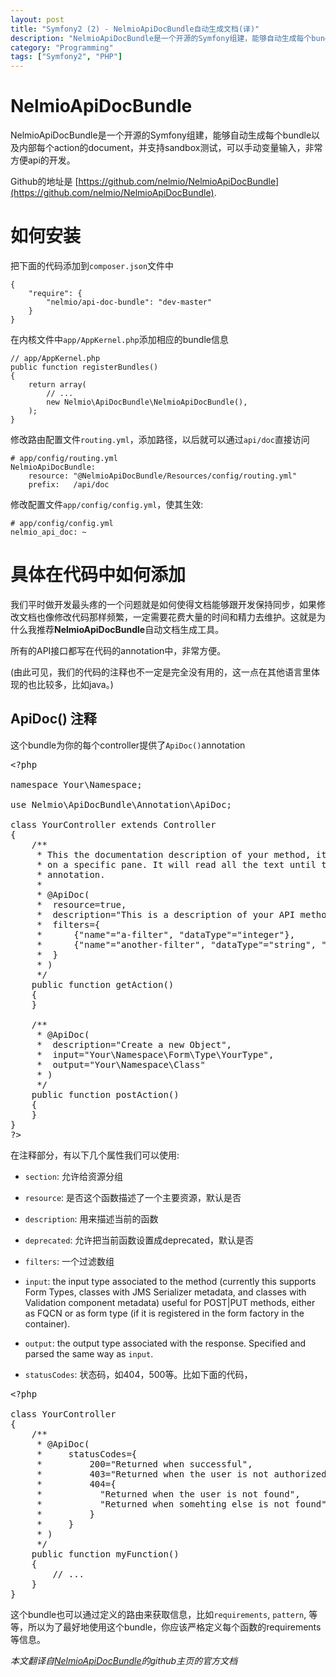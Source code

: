 ```yaml
---
layout: post
title: "Symfony2 (2) - NelmioApiDocBundle自动生成文档(译)"
description: "NelmioApiDocBundle是一个开源的Symfony组建，能够自动生成每个bundle以及内部每个action的document，并支持sandbox测试，非常方便api开发"
category: "Programming"
tags: ["Symfony2", "PHP"]
---
```


# NelmioApiDocBundle

NelmioApiDocBundle是一个开源的Symfony组建，能够自动生成每个bundle以及内部每个action的document，并支持sandbox测试，可以手动变量输入，非常方便api的开发。

Github的地址是 [https://github.com/nelmio/NelmioApiDocBundle](https://github.com/nelmio/NelmioApiDocBundle).

# 如何安装

把下面的代码添加到`composer.json`文件中

    {
        "require": {
            "nelmio/api-doc-bundle": "dev-master"
        }
    }

在内核文件中`app/AppKernel.php`添加相应的bundle信息

    // app/AppKernel.php
    public function registerBundles()
    {
        return array(
            // ...
            new Nelmio\ApiDocBundle\NelmioApiDocBundle(),
        );
    }

修改路由配置文件`routing.yml`，添加路径，以后就可以通过`api/doc`直接访问

    # app/config/routing.yml
    NelmioApiDocBundle:
        resource: "@NelmioApiDocBundle/Resources/config/routing.yml"
        prefix:   /api/doc


修改配置文件`app/config/config.yml`，使其生效:

    # app/config/config.yml
    nelmio_api_doc: ~


# 具体在代码中如何添加

我们平时做开发最头疼的一个问题就是如何使得文档能够跟开发保持同步，如果修改文档也像修改代码那样频繁，一定需要花费大量的时间和精力去维护。这就是为什么我推荐**NelmioApiDocBundle**自动文档生成工具。

所有的API接口都写在代码的annotation中，非常方便。

(由此可见，我们的代码的注释也不一定是完全没有用的，这一点在其他语言里体现的也比较多，比如java。)


## ApiDoc() 注释 

这个bundle为你的每个controller提供了`ApiDoc()`annotation

<pre class="prettyprint linenums">
&lt;?php

namespace Your\Namespace;

use Nelmio\ApiDocBundle\Annotation\ApiDoc;

class YourController extends Controller
{
    /**
     * This the documentation description of your method, it will appear
     * on a specific pane. It will read all the text until the first
     * annotation.
     *
     * @ApiDoc(
     *  resource=true,
     *  description="This is a description of your API method",
     *  filters={
     *      {"name"="a-filter", "dataType"="integer"},
     *      {"name"="another-filter", "dataType"="string", "pattern"="(foo|bar) ASC|DESC"}
     *  }
     * )
     */
    public function getAction()
    {
    }

    /**
     * @ApiDoc(
     *  description="Create a new Object",
     *  input="Your\Namespace\Form\Type\YourType",
     *  output="Your\Namespace\Class"
     * )
     */
    public function postAction()
    {
    }
}
?>
</pre>

在注释部分，有以下几个属性我们可以使用:

* `section`: 允许给资源分组

* `resource`: 是否这个函数描述了一个主要资源，默认是否

* `description`: 用来描述当前的函数

* `deprecated`: 允许把当前函数设置成deprecated，默认是否

* `filters`: 一个过滤数组

* `input`: the input type associated to the method (currently this supports Form Types, classes with JMS Serializer metadata, and classes with Validation component metadata) useful for POST|PUT methods, either as FQCN or as form type (if it is registered in the form factory in the container).

* `output`: the output type associated with the response.  Specified and parsed the same way as `input`.

* `statusCodes`: 状态码，如404，500等。比如下面的代码，

<pre class="prettyprint linenums">
&lt;?php

class YourController
{
    /**
     * @ApiDoc(
     *     statusCodes={
     *         200="Returned when successful",
     *         403="Returned when the user is not authorized to say hello",
     *         404={
     *           "Returned when the user is not found",
     *           "Returned when somehting else is not found"
     *         }
     *     }
     * )
     */
    public function myFunction()
    {
        // ...
    }
}
</pre>    

这个bundle也可以通过定义的路由来获取信息，比如`requirements`, `pattern`, 等等，所以为了最好地使用这个bundle，你应该严格定义每个函数的requirements等信息。




*本文翻译自[NelmioApiDocBundle](https://github.com/nelmio/NelmioApiDocBundle)的github主页的官方文档*
